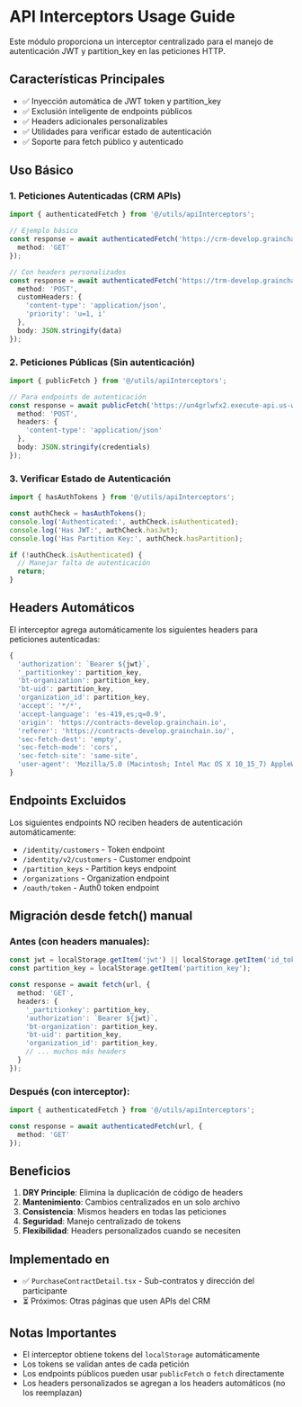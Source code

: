 # API Interceptors Usage Guide

Este módulo proporciona un interceptor centralizado para el manejo de autenticación JWT y partition_key en las peticiones HTTP.

## Características Principales

- ✅ Inyección automática de JWT token y partition_key
- ✅ Exclusión inteligente de endpoints públicos
- ✅ Headers adicionales personalizables
- ✅ Utilidades para verificar estado de autenticación
- ✅ Soporte para fetch público y autenticado

## Uso Básico

### 1. Peticiones Autenticadas (CRM APIs)

```typescript
import { authenticatedFetch } from '@/utils/apiInterceptors';

// Ejemplo básico
const response = await authenticatedFetch('https://crm-develop.grainchain.io/api/v1/contracts/purchase-sub-contracts?contract_id=123', {
  method: 'GET'
});

// Con headers personalizados
const response = await authenticatedFetch('https://trm-develop.grainchain.io/api/v1/contracts/sp-sub-contracts', {
  method: 'POST',
  customHeaders: {
    'content-type': 'application/json',
    'priority': 'u=1, i'
  },
  body: JSON.stringify(data)
});
```

### 2. Peticiones Públicas (Sin autenticación)

```typescript
import { publicFetch } from '@/utils/apiInterceptors';

// Para endpoints de autenticación
const response = await publicFetch('https://un4grlwfx2.execute-api.us-west-2.amazonaws.com/dev/identity/customers', {
  method: 'POST',
  headers: {
    'content-type': 'application/json'
  },
  body: JSON.stringify(credentials)
});
```

### 3. Verificar Estado de Autenticación

```typescript
import { hasAuthTokens } from '@/utils/apiInterceptors';

const authCheck = hasAuthTokens();
console.log('Authenticated:', authCheck.isAuthenticated);
console.log('Has JWT:', authCheck.hasJwt);
console.log('Has Partition Key:', authCheck.hasPartition);

if (!authCheck.isAuthenticated) {
  // Manejar falta de autenticación
  return;
}
```

## Headers Automáticos

El interceptor agrega automáticamente los siguientes headers para peticiones autenticadas:

```typescript
{
  'authorization': `Bearer ${jwt}`,
  '_partitionkey': partition_key,
  'bt-organization': partition_key,
  'bt-uid': partition_key,
  'organization_id': partition_key,
  'accept': '*/*',
  'accept-language': 'es-419,es;q=0.9',
  'origin': 'https://contracts-develop.grainchain.io',
  'referer': 'https://contracts-develop.grainchain.io/',
  'sec-fetch-dest': 'empty',
  'sec-fetch-mode': 'cors',
  'sec-fetch-site': 'same-site',
  'user-agent': 'Mozilla/5.0 (Macintosh; Intel Mac OS X 10_15_7) AppleWebKit/537.36...'
}
```

## Endpoints Excluidos

Los siguientes endpoints NO reciben headers de autenticación automáticamente:

- `/identity/customers` - Token endpoint
- `/identity/v2/customers` - Customer endpoint  
- `/partition_keys` - Partition keys endpoint
- `/organizations` - Organization endpoint
- `/oauth/token` - Auth0 token endpoint

## Migración desde fetch() manual

### Antes (con headers manuales):
```typescript
const jwt = localStorage.getItem('jwt') || localStorage.getItem('id_token');
const partition_key = localStorage.getItem('partition_key');

const response = await fetch(url, {
  method: 'GET',
  headers: {
    '_partitionkey': partition_key,
    'authorization': `Bearer ${jwt}`,
    'bt-organization': partition_key,
    'bt-uid': partition_key,
    'organization_id': partition_key,
    // ... muchos más headers
  }
});
```

### Después (con interceptor):
```typescript
import { authenticatedFetch } from '@/utils/apiInterceptors';

const response = await authenticatedFetch(url, {
  method: 'GET'
});
```

## Beneficios

1. **DRY Principle**: Elimina la duplicación de código de headers
2. **Mantenimiento**: Cambios centralizados en un solo archivo
3. **Consistencia**: Mismos headers en todas las peticiones
4. **Seguridad**: Manejo centralizado de tokens
5. **Flexibilidad**: Headers personalizados cuando se necesiten

## Implementado en

- ✅ `PurchaseContractDetail.tsx` - Sub-contratos y dirección del participante
- ⏳ Próximos: Otras páginas que usen APIs del CRM

## Notas Importantes

- El interceptor obtiene tokens del `localStorage` automáticamente
- Los tokens se validan antes de cada petición
- Los endpoints públicos pueden usar `publicFetch` o `fetch` directamente
- Los headers personalizados se agregan a los headers automáticos (no los reemplazan)